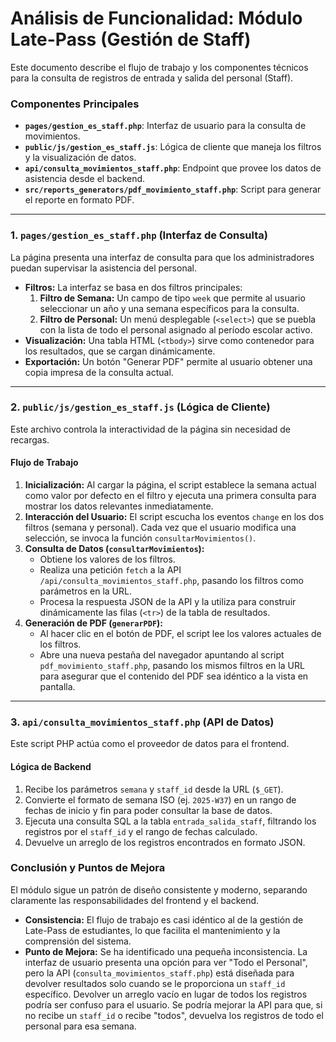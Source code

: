 # Análisis de Funcionalidad: Módulo Late-Pass (Gestión de Staff)

Este documento describe el flujo de trabajo y los componentes técnicos para la consulta de registros de entrada y salida del personal (Staff).

### Componentes Principales

- **`pages/gestion_es_staff.php`**: Interfaz de usuario para la consulta de movimientos.
- **`public/js/gestion_es_staff.js`**: Lógica de cliente que maneja los filtros y la visualización de datos.
- **`api/consulta_movimientos_staff.php`**: Endpoint que provee los datos de asistencia desde el backend.
- **`src/reports_generators/pdf_movimiento_staff.php`**: Script para generar el reporte en formato PDF.

---

### 1. `pages/gestion_es_staff.php` (Interfaz de Consulta)

La página presenta una interfaz de consulta para que los administradores puedan supervisar la asistencia del personal.

- **Filtros:** La interfaz se basa en dos filtros principales:
    1.  **Filtro de Semana:** Un campo de tipo `week` que permite al usuario seleccionar un año y una semana específicos para la consulta.
    2.  **Filtro de Personal:** Un menú desplegable (`<select>`) que se puebla con la lista de todo el personal asignado al período escolar activo.
- **Visualización:** Una tabla HTML (`<tbody>`) sirve como contenedor para los resultados, que se cargan dinámicamente.
- **Exportación:** Un botón "Generar PDF" permite al usuario obtener una copia impresa de la consulta actual.

---

### 2. `public/js/gestion_es_staff.js` (Lógica de Cliente)

Este archivo controla la interactividad de la página sin necesidad de recargas.

#### Flujo de Trabajo

1.  **Inicialización:** Al cargar la página, el script establece la semana actual como valor por defecto en el filtro y ejecuta una primera consulta para mostrar los datos relevantes inmediatamente.
2.  **Interacción del Usuario:** El script escucha los eventos `change` en los dos filtros (semana y personal). Cada vez que el usuario modifica una selección, se invoca la función `consultarMovimientos()`.
3.  **Consulta de Datos (`consultarMovimientos`):**
    - Obtiene los valores de los filtros.
    - Realiza una petición `fetch` a la API `/api/consulta_movimientos_staff.php`, pasando los filtros como parámetros en la URL.
    - Procesa la respuesta JSON de la API y la utiliza para construir dinámicamente las filas (`<tr>`) de la tabla de resultados.
4.  **Generación de PDF (`generarPDF`):**
    - Al hacer clic en el botón de PDF, el script lee los valores actuales de los filtros.
    - Abre una nueva pestaña del navegador apuntando al script `pdf_movimiento_staff.php`, pasando los mismos filtros en la URL para asegurar que el contenido del PDF sea idéntico a la vista en pantalla.

---

### 3. `api/consulta_movimientos_staff.php` (API de Datos)

Este script PHP actúa como el proveedor de datos para el frontend.

#### Lógica de Backend

1.  Recibe los parámetros `semana` y `staff_id` desde la URL (`$_GET`).
2.  Convierte el formato de semana ISO (ej. `2025-W37`) en un rango de fechas de inicio y fin para poder consultar la base de datos.
3.  Ejecuta una consulta SQL a la tabla `entrada_salida_staff`, filtrando los registros por el `staff_id` y el rango de fechas calculado.
4.  Devuelve un arreglo de los registros encontrados en formato JSON.

### Conclusión y Puntos de Mejora

El módulo sigue un patrón de diseño consistente y moderno, separando claramente las responsabilidades del frontend y el backend.

- **Consistencia:** El flujo de trabajo es casi idéntico al de la gestión de Late-Pass de estudiantes, lo que facilita el mantenimiento y la comprensión del sistema.
- **Punto de Mejora:** Se ha identificado una pequeña inconsistencia. La interfaz de usuario presenta una opción para ver "Todo el Personal", pero la API (`consulta_movimientos_staff.php`) está diseñada para devolver resultados solo cuando se le proporciona un `staff_id` específico. Devolver un arreglo vacío en lugar de todos los registros podría ser confuso para el usuario. Se podría mejorar la API para que, si no recibe un `staff_id` o recibe "todos", devuelva los registros de todo el personal para esa semana.